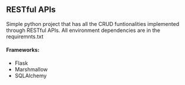## RESTful APIs
Simple python project that has all the CRUD funtionalities implemented through RESTful APIs.
All environment dependencies are in the requiremnts.txt

#### Frameworks:

* Flask
* Marshmallow
* SQLAlchemy
  